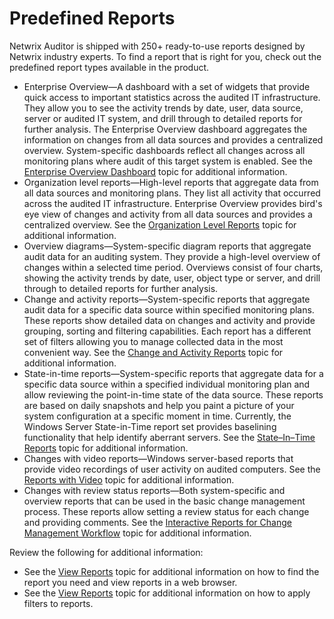 # Predefined Reports

Netwrix Auditor is shipped with 250+ ready-to-use reports designed by Netwrix industry experts. To
find a report that is right for you, check out the predefined report types available in the product.

- Enterprise Overview—A dashboard with a set of widgets that provide quick access to important
  statistics across the audited IT infrastructure. They allow you to see the activity trends by
  date, user, data source, server or audited IT system, and drill through to detailed reports for
  further analysis. The Enterprise Overview dashboard aggregates the information on changes from all
  data sources and provides a centralized overview. System-specific dashboards reflect all changes
  across all monitoring plans where audit of this target system is enabled. See the
  [Enterprise Overview Dashboard](/docs/auditor/10.6/auditor/admin/reports/types/enterprise.md)
  topic for additional information.
- Organization level reports—High-level reports that aggregate data from all data sources and
  monitoring plans. They list all activity that occurred across the audited IT infrastructure.
  Enterprise Overview provides bird's eye view of changes and activity from all data sources and
  provides a centralized overview. See the
  [ Organization Level Reports](/docs/auditor/10.6/auditor/admin/reports/types/organizationlevel.md)
  topic for additional information.
- Overview diagrams—System-specific diagram reports that aggregate audit data for an auditing
  system. They provide a high-level overview of changes within a selected time period. Overviews
  consist of four charts, showing the activity trends by date, user, object type or server, and
  drill through to detailed reports for further analysis.
- Change and activity reports—System-specific reports that aggregate audit data for a specific data
  source within specified monitoring plans. These reports show detailed data on changes and activity
  and provide grouping, sorting and filtering capabilities. Each report has a different set of
  filters allowing you to manage collected data in the most convenient way. See the
  [Change and Activity Reports](/docs/auditor/10.6/auditor/admin/reports/types/activity.md)
  topic for additional information.
- State-in-time reports—System-specific reports that aggregate data for a specific data source
  within a specified individual monitoring plan and allow reviewing the point-in-time state of the
  data source. These reports are based on daily snapshots and help you paint a picture of your
  system configuration at a specific moment in time. Currently, the Windows Server State-in-Time
  report set provides baselining functionality that help identify aberrant servers. See the
  [State–In–Time Reports](/docs/auditor/10.6/auditor/admin/reports/types/stateintime/overview.md)
  topic for additional information.
- Changes with video reports—Windows server-based reports that provide video recordings of user
  activity on audited computers. See the
  [Reports with Video](/docs/auditor/10.6/auditor/admin/reports/video.md) topic for
  additional information.
- Changes with review status reports—Both system-specific and overview reports that can be used in
  the basic change management process. These reports allow setting a review status for each change
  and providing comments. See the
  [Interactive Reports for Change Management Workflow](/docs/auditor/10.6/auditor/admin/reports/reviewstatus.md)
  topic for additional information.

Review the following for additional information:

- See the [View Reports](/docs/auditor/10.6/auditor/admin/reports/view.md) topic for
  additional information on how to find the report you need and view reports in a web browser.
- See the [View Reports](/docs/auditor/10.6/auditor/admin/reports/view.md) topic for
  additional information on how to apply filters to reports.
